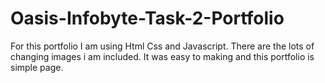 # Oasis-Infobyte-Task-2-Portfolio
For this portfolio I am using Html Css and Javascript. There are the lots of changing images i am included. It was easy to making and this portfolio is simple page.
